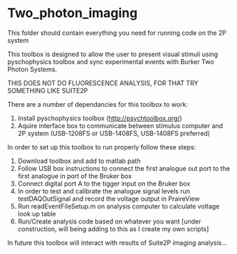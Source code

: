 # Two_photon_imaging
This folder should contain everything you need for running code on the 2P system

This toolbox is designed to allow the user to present visual stimuli using pyschophysics toolbox and sync experimental
events with Burker Two Photon Systems.

THIS DOES NOT DO FLUORESCENCE ANALYSIS, FOR THAT TRY SOMETHING LIKE SUITE2P

There are a number of dependancies for this toolbox to work:
1. Install pyschophysics toolbox (http://psychtoolbox.org/)
2. Aquire interface box to communicate between stimulus computer and 2P system (USB-1208FS or USB-1408FS, USB-1408FS
 preferred)
 
In order to set up this toolbox to run properly follow these steps:
1. Download toolbox and add to matlab path
2. Follow USB box instructions to connect the first analogue out port to the first analogue in port of the Bruker box
3. Connect digital port A to the tigger input on the Bruker box
4. In order to test and calibrate the analogue signal levels run testDAQOutSignal and record the voltage output in
PraireView
5. Run readEventFileSetup.m on analysis computer to calculate voltage look up table
6. Run/Create analysis code based on whatever you want [under construction, will being adding to this as I create my own scripts]

In future this toolbox will interact with results of Suite2P imaging analysis...
